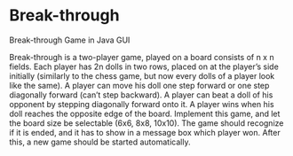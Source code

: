 # Break-through
Break-through Game in Java GUI

Break-through is a two-player game, played on a board consists of n x n fields. Each player has 2n
dolls in two rows, placed on at the player’s side initially (similarly to the chess game, but now every
dolls of a player look like the same). A player can move his doll one step forward or one step
diagonally forward (can’t step backward). A player can beat a doll of his opponent by stepping
diagonally forward onto it. A player wins when his doll reaches the opposite edge of the board.
Implement this game, and let the board size be selectable (6x6, 8x8, 10x10). The game should
recognize if it is ended, and it has to show in a message box which player won. After this, a new game
should be started automatically.
